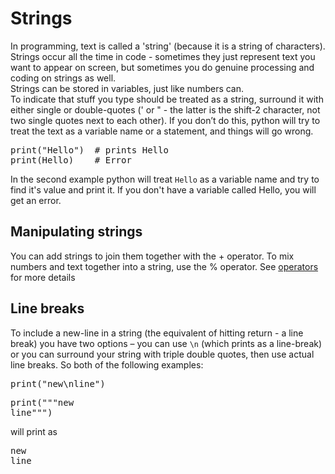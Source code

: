 Strings
=============

In programming, text is called a 'string' (because it is a string of characters). Strings occur all the time in code - sometimes they just represent text you want to appear on screen,
but sometimes you do genuine processing and coding on strings as well.  
Strings can be stored in variables, just like numbers can.  
To indicate that stuff you type should be treated as a string, surround it with either single or double-quotes (' or " - the latter is the shift-2 character, not two single quotes 
next to each other). If you don’t do this, python will try to treat the text as a variable name or a statement, and things will go wrong.

<pre>
print("Hello")  # prints Hello
print(Hello)    # Error
</pre>
In the second example python will treat `Hello` as a variable name and try to find it's value and print it. If you don't have a variable called Hello, you will get an error.

Manipulating strings
-----------------
You can add strings to join them together with the \+ operator. To mix numbers and text together into a string, use the % operator. See [operators](operators.md) for more details

Line breaks
--------
To include a new-line in a string (the equivalent of hitting return - a line break) you have two options – 
you can use `\n` (which prints as a line-break) or you can surround your string with triple double quotes, then use actual line breaks. So both of the following examples:
<pre>print("new\nline")
</pre>
<pre>print("""new
line""")</pre>

will print as
<pre>new  
line</pre>


